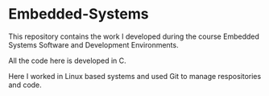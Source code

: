 # Embedded-Systems
This repository contains the work I developed during the course Embedded Systems Software and Development Environments.

All the code here is developed in C.

Here I worked in Linux based systems and used Git to manage respositories and code. 
